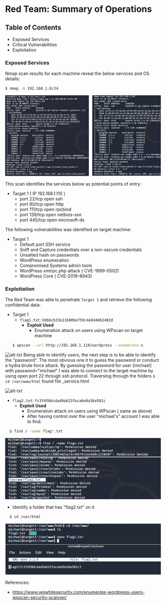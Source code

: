 # Red Team: Summary of Operations

## Table of Contents
- Exposed Services
- Critical Vulnerabilities
- Exploitation

### Exposed Services

Nmap scan results for each machine reveal the below services and OS details:

```bash
$ nmap -A 192.168.1.0/24
```
![alt-txt](https://github.com/sparkplug007/Final-Project/blob/main/images/red_file/nmap%20scan.png)

This scan identifies the services below as potential points of entry:
- Target 1 ( IP 192.168.1.110 )
  - port 22/tcp   open   ssh
  - port 80/tcp   open   http
  - port 111/tcp  open   rpcbind
  - port 139/tcp  open   netbios-ssn
  - port 445/tcp  open   microsoft-ds


The following vulnerabilities was identified on target machine:
- Target 1
  - Default port SSH service
  - Sniff and Capture credentials over a non-secure credentials
  - Unsalted hash on passwords
  - WordPress enumeration
  - Compromised Systems admin tools 
  - WordPress xmlrpc.php attack ( CVE-1999-0502)
  - WordPress Core ( CVE-2019-8943)

### Exploitation

The Red Team was able to penetrate `Target 1` and retrieve the following confidential data:
- Target 1
  - `flag1.txt`: `b9bbcb33e11b80be759c4e844862482d`
    - **Exploit Used**
      - Enumeration attack on users using WPscan on target machine 
  ```bash
  $ wpscan --url http://192.168.1.110/wordpress --enumerate u  

![alt-txt](https://github.com/sparkplug007/Final-Project/blob/main/images/red_file/WPscan1.png)
Being able to identify users, the next step is to be able to identify the "password". The most obvious one it to guess the password or conduct a hydra brute force attack.
By guessing the password for user [michael] with password="michael" I was able to connect to the target machine by using open port 22 through ssh protocol.
Traversing through the folders `$ cd /var/www/html` found file _service.html

![alt-txt](https://github.com/sparkplug007/Final-Project/blob/main/images/red_file/WPscan2.png)

  - `flag2.txt`: `fc3fd58dcdad9ab23faca6e9a36e581c` 
    - **Exploit Used**
      - Enumeration attack on users using WPscan ( same as above)
      - After having control over the user "michael's" account I was able to find:
```bash
  $ find / -name flag*.txt
```
  
  ![alt-txt](https://github.com/sparkplug007/Final-Project/blob/main/images/red_file/flag2.png)
  
  - Identify a folder that has "flag2.txt" on it
        
```bash
  $ cd /var/html
```
  
  ![alt-txt](https://github.com/sparkplug007/Final-Project/blob/main/images/red_file/flag2_2.png)

 References:
 - https://www.wpwhitesecurity.com/enumerate-wordpress-users-wpscan-security-scanner/
